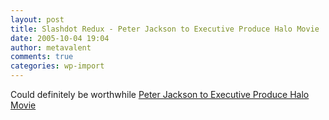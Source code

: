 ```yaml
---
layout: post
title: Slashdot Redux - Peter Jackson to Executive Produce Halo Movie
date: 2005-10-04 19:04
author: metavalent
comments: true
categories: wp-import
---
```

Could definitely be worthwhile <a href="http://games.slashdot.org/article.pl?sid=05/10/04/191203&amp;tid=97&amp;tid=10">Peter Jackson to Executive Produce Halo Movie</a>

